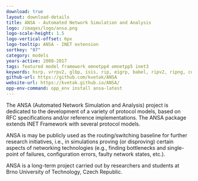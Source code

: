 ```yaml
---
download: true
layout: download-details
title: ANSA - Automated Network Simulation and Analysis
logo: /images/logo/ansa.png
logo-scale-height: 1.5
logo-vertical-offset: 6px
logo-tooltip: ANSA - INET extension
sortkey: "07"
category: models
years-active: 2008-2017
tags: featured model framework omnetpp4 omnetpp5 inet3
keywords: hsrp, vrrpv2, glbp, isis, rip, eigrp, babel, ripv2, ripng, cdp, lldp, stp, trill, lisp, pim-dm, pim-sm, igmpv2, igmpv3, vlan, rbridge, clns
github-url: https://github.com/kvetak/ANSA
website-url: https://kvetak.github.io/ANSA/
opp-env-command: opp_env install ansa-latest
---
```


The ANSA (Automated Network Simulation and Analysis) project
is dedicated to the development of a variety of protocol models, based
on RFC specifications and/or reference implementations.
The ANSA package extends INET Framework with several protocol models.

ANSA is may be publicly used as the routing/switching baseline for further
research initiatives, i.e., in simulations proving (or disproving)
certain aspects of networking technologies (e.g., finding bottlenecks
and single-point of failures, configuration errors, faulty network states, etc.).

ANSA is a long-term project carried out by researchers and students
at Brno University of Technology, Czech Republic.
